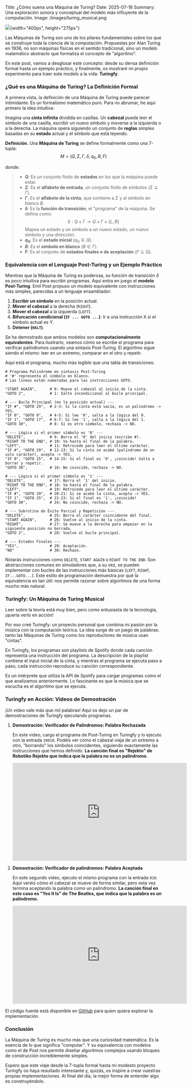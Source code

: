 Title: ¿Cómo suena una Máquina de Turing?
Date: 2025-07-16
Summary: Una exploración sonora y conceptual del modelo más influyente de la computación.
Image: /images/turing_musical.png

![](/images/turing_musical.png){width="400px", height="275px"}

Las Máquinas de Turing son uno de los pilares fundamentales sobre los que se construye toda la ciencia de la computación. Propuestas por Alan Turing en 1936, no son máquinas físicas en el sentido tradicional, sino un modelo matemático abstracto que formaliza el concepto de "algoritmo".

En este post, vamos a desglosar este concepto: desde su densa definición formal hasta un ejemplo práctico, y finalmente, os mostraré mi propio experimento para traer este modelo a la vida: **Turingfy**.

### ¿Qué es una Máquina de Turing? La Definición Formal

A primera vista, la definición de una Máquina de Turing puede parecer intimidante. Es un formalismo matemático puro. Para no abrumar, he aquí primero la idea intuitiva:

Imagina una **cinta infinita** dividida en casillas. Un **cabezal** puede leer el símbolo de una casilla, escribir un nuevo símbolo y moverse a la izquierda o a la derecha. La máquina opera siguiendo un conjunto de **reglas** simples basadas en su **estado** actual y el símbolo que está leyendo.

**Definición.** Una **Máquina de Turing** se define formalmente como una 7-tupla:
 $$M = (Q, \Sigma, \Gamma, \delta, q_0, B, F)$$

donde:

> *   **$Q$**: Es un conjunto finito de **estados** en los que la máquina puede estar.
> *   **$\Sigma$**: Es el **alfabeto de entrada**, un conjunto finito de símbolos ($\Sigma \subseteq \Gamma$).
> *   **$\Gamma$**: Es el **alfabeto de la cinta**, que contiene a $\Sigma$ y al símbolo en blanco $B$.
> *   **$\delta$**: Es la **función de transición**, el "programa" de la máquina. Se define como:
    $$\delta: Q \times \Gamma \to Q \times \Gamma \times \{L, R\}$$
    Mapea un estado y un símbolo a un nuevo estado, un nuevo símbolo y una dirección.
> *   **$q_0$**: Es el **estado inicial** ($q_0 \in Q$).
> *   **$B$**: Es el **símbolo en blanco** ($B \in \Gamma$).
> *   **$F$**: Es el conjunto de **estados finales o de aceptación** ($F \subseteq Q$).

### Equivalencia con el Lenguaje Post-Turing y un Ejemplo Práctico

Mientras que la Máquina de Turing es poderosa, su función de transición $\delta$ es poco intuitiva para escribir programas. Aquí entra en juego el **modelo Post-Turing**. Emil Post propuso un modelo equivalente con instrucciones más simples, parecidas a un lenguaje ensamblador:

1.  **Escribir un símbolo** en la posición actual.
2.  **Mover el cabezal** a la derecha (`RIGHT`).
3.  **Mover el cabezal** a la izquierda (`LEFT`).
4.  **Bifurcación condicional (`IF ... GOTO ...`)**: Ir a una instrucción X si el símbolo actual es Y.
5.  **Detener (`HALT`)**.

Se ha demostrado que ambos modelos son **computacionalmente equivalentes**. Para ilustrarlo, veamos cómo se escribe el programa para verificar palíndromos usando una sintaxis Post-Turing. El algoritmo sigue siendo el mismo: leer en un extremo, comparar en el otro y repetir.

Aquí está el programa, mucho más legible que una tabla de transiciones:

```text
# Programa Palindrome en sintaxis Post-Turing
# '#' representa el símbolo en blanco.
# Las líneas están numeradas para las instrucciones GOTO.

"START AGAIN",      # 0: Mueve el cabezal al inicio de la cinta.
"GOTO 2",           # 1: Salto incondicional al bucle principal.

# --- Bucle Principal (en la posición actual) ---
"IF #", "GOTO 29",  # 2-3: Si la cinta está vacía, es un palíndromo -> YES.
"IF 0", "GOTO 9",   # 4-5: Si lee '0', salta a la lógica del 0.
"IF 1", "GOTO 17",  # 6-7: Si lee '1', salta a la lógica del 1.
"GOTO 30",          # 8: Si es otro símbolo, rechaza -> NO.

# --- Lógica si el primer símbolo es '0' ---
"DELETE",           # 9: Borra el '0' del inicio (escribe #).
"RIGHT TO THE END", # 10: Va hasta el final de la palabra.
"LEFT",             # 11: Retrocede para leer el último carácter.
"IF #", "GOTO 29",  # 12-13: Si la cinta se acabó (palíndromo de un solo carácter), acepta -> YES.
"IF 0", "GOTO 25",  # 14-15: Si el final es '0', ¡coincide! Salta a borrar y repetir.
"GOTO 30",          # 16: No coincide, rechaza -> NO.

# --- Lógica si el primer símbolo es '1' ---
"DELETE",           # 17: Borra el '1' del inicio.
"RIGHT TO THE END", # 18: Va hasta el final de la palabra.
"LEFT",             # 19: Retrocede para leer el último carácter.
"IF #", "GOTO 29",  # 20-21: Si se acabó la cinta, acepta -> YES.
"IF 1", "GOTO 25",  # 22-23: Si el final es '1', ¡coincide!
"GOTO 30",          # 24: No coincide, rechaza -> NO.

# --- Subrutina de Éxito Parcial y Repetición ---
"DELETE",           # 25: Borra el carácter coincidente del final.
"START AGAIN",      # 26: Vuelve al inicio de la cinta.
"RIGHT",            # 27: Se mueve a la derecha para empezar en la siguiente posición no borrada.
"GOTO 2",           # 28: Vuelve al bucle principal.

# --- Estados Finales ---
"YES",              # 29: Aceptación.
"NO"                # 30: Rechazo.
```

Notarás instrucciones como `DELETE`, `START AGAIN` o `RIGHT TO THE END`. Son abstracciones comunes en simuladores que, a su vez, se pueden implementar con bucles de las instrucciones más básicas (`LEFT`, `RIGHT`, `IF...GOTO...`). Este estilo de programación demuestra por qué la equivalencia es tan útil: nos permite razonar sobre algoritmos de una forma mucho más natural.

### Turingfy: Un Máquina de Turing Musical

Leer sobre la teoría está muy bien, pero como entusiasta de la tecnología, ¡quería verlo en acción!

Por eso creé Turingfy: un proyecto personal que combina mi pasión por la música con la computación teórica.
La idea surge de un juego de palabras: tanto las Máquinas de Turing como los reproductores de música usan "cintas". 

En Turingfy, los programas son playlists de Spotify donde cada canción representa una instrucción del programa. La descripción de la playlist contiene el input inicial de la cinta, y mientras el programa se ejecuta paso a paso, cada instrucción reproduce su canción correspondiente.

Es un intérprete que utiliza la API de Spotify para cargar programas como el que analizamos anteriormente.
Lo fascinante es que la música que se escucha es el algoritmo que se ejecuta.


### Turingfy en Acción: Videos de Demostración

¡Un video vale más que mil palabras! Aquí os dejo un par de demostraciones de Turingfy ejecutando programas.

1.  **Demostración: Verificador de Palíndromos: Palabra Rechazada**

    En este video, cargo el programa de Post-Turing en Turingfy y lo ejecuto con la entrada `10010`. Podéis ver cómo el cabezal viaja de un extremo a otro, "borrando" los símbolos coincidentes, siguiendo exactamente las instrucciones que hemos definido.
    **La canción final es "Rejekto" de Robotiko Rejekto que indica que la palabra no es un palíndromo.**

    <!-- Reemplaza con el iframe de tu video -->
    <iframe width="560" height="315" src="https://www.youtube.com/embed/IOZc2kXENnY" title="YouTube video player" frameborder="0" allow="accelerometer; autoplay; clipboard-write; encrypted-media; gyroscope; picture-in-picture" allowfullscreen></iframe>

2.  **Demostración: Verificador de palíndromos: Palabra Aceptada**

    En este segundo video, ejecuto el mismo programa con la entrada `010`. Aquí veréis cómo el cabezal se mueve de forma similar, pero esta vez termina aceptando la palabra como un palíndromo. **La canción final en este caso es "Yes It Is" de The Beatles, que indica que la palabra es un palíndromo.**

    <!-- Reemplaza con el iframe de tu video -->
    <iframe width="560" height="315" src="https://www.youtube.com/embed/dnAf5fu6DmA" title="YouTube video player" frameborder="0" allow="accelerometer; autoplay; clipboard-write; encrypted-media; gyroscope; picture-in-picture" allowfullscreen></iframe>
    

El código fuente está disponible en [GitHub](https://github.com/eigenric/turingfy) para quien quiera explorar la implementación.

### Conclusión

La Máquina de Turing es mucho más que una curiosidad matemática. Es la esencia de lo que significa "computar". Y su equivalencia con modelos como el de Post nos permite diseñar algoritmos complejos usando bloques de construcción increíblemente simples.

Espero que este viaje desde la 7-tupla formal hasta mi modesto proyecto Turingfy os haya resultado interesante y, quizás, os inspire a crear vuestras propias implementaciones. Al final del día, la mejor forma de entender algo es construyéndolo.